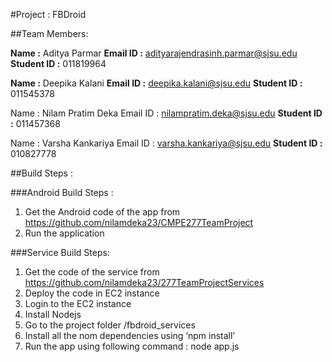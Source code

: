#Project : FBDroid

##Team Members:

**Name :** Aditya Parmar
**Email ID :** adityarajendrasinh.parmar@sjsu.edu
**Student ID :** 011819964

**Name :** Deepika Kalani
**Email ID :** deepika.kalani@sjsu.edu
**Student ID :** 011545378

Name : Nilam Pratim Deka
Email ID : nilampratim.deka@sjsu.edu
**Student ID :** 011457368

Name : Varsha Kankariya
Email ID : varsha.kankariya@sjsu.edu
**Student ID :** 010827778

##Build Steps :

###Android Build Steps :

1. Get the Android code of the app from https://github.com/nilamdeka23/CMPE277TeamProject
2. Run the application

###Service Build Steps:

1. Get the code of the service from https://github.com/nilamdeka23/277TeamProjectServices
2. Deploy the code in EC2 instance
3. Login to the EC2 instance
4. Install Nodejs
5. Go to the project folder /fbdroid_services
6. Install all the nom dependencies using ‘npm install’
7. Run the app using following command : node app.js
